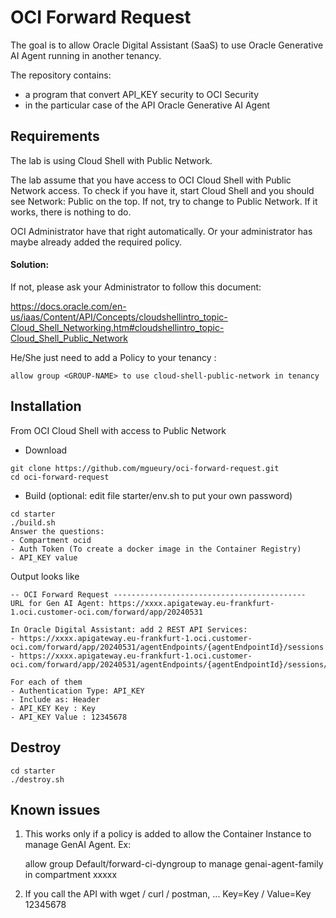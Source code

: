# OCI Forward Request

The goal is to allow Oracle Digital Assistant (SaaS) to use Oracle Generative AI Agent running in another tenancy. 

The repository contains:
- a program that convert API_KEY security to OCI Security
- in the particular case of the API Oracle Generative AI Agent

## Requirements

The lab is using Cloud Shell with Public Network.

The lab assume that you have access to OCI Cloud Shell with Public Network access. To check if you have it, start Cloud Shell and you should see Network: Public on the top. If not, try to change to Public Network. If it works, there is nothing to do.

OCI Administrator have that right automatically. Or your administrator has maybe already added the required policy.

#### Solution:
  If not, please ask your Administrator to follow this document:
  
  https://docs.oracle.com/en-us/iaas/Content/API/Concepts/cloudshellintro_topic-Cloud_Shell_Networking.htm#cloudshellintro_topic-Cloud_Shell_Public_Network

   He/She just need to add a Policy to your tenancy :
   ```
   allow group <GROUP-NAME> to use cloud-shell-public-network in tenancy
   ```

## Installation
From OCI Cloud Shell with access to Public Network

- Download
```
git clone https://github.com/mgueury/oci-forward-request.git
cd oci-forward-request
```
- Build (optional: edit file starter/env.sh to put your own password)
```
cd starter
./build.sh
Answer the questions: 
- Compartment ocid
- Auth Token (To create a docker image in the Container Registry)
- API_KEY value
```

Output looks like
```
-- OCI Forward Request -------------------------------------------
URL for Gen AI Agent: https://xxxx.apigateway.eu-frankfurt-1.oci.customer-oci.com/forward/app/20240531

In Oracle Digital Assistant: add 2 REST API Services:
- https://xxxx.apigateway.eu-frankfurt-1.oci.customer-oci.com/forward/app/20240531/agentEndpoints/{agentEndpointId}/sessions
- https://xxxx.apigateway.eu-frankfurt-1.oci.customer-oci.com/forward/app/20240531/agentEndpoints/{agentEndpointId}/sessions/{sessionId}/actions/execute

For each of them
- Authentication Type: API_KEY
- Include as: Header
- API_KEY Key : Key
- API_KEY Value : 12345678
```

## Destroy

```
cd starter
./destroy.sh
```

## Known issues

1. This works only if a policy is added to allow the Container Instance to manage GenAI Agent. Ex:

   allow group Default/forward-ci-dyngroup to manage genai-agent-family in compartment xxxxx

2. If you call the API with wget / curl / postman, ... Key=Key / Value=Key 12345678
